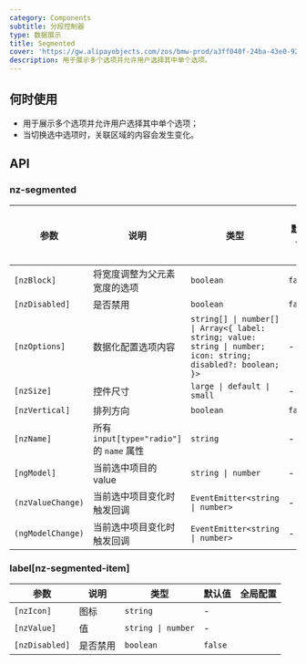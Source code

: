 ```yaml
---
category: Components
subtitle: 分段控制器
type: 数据展示
title: Segmented
cover: 'https://gw.alipayobjects.com/zos/bmw-prod/a3ff040f-24ba-43e0-92e9-c845df1612ad.svg'
description: 用于展示多个选项并允许用户选择其中单个选项。
---
```


## 何时使用

- 用于展示多个选项并允许用户选择其中单个选项；
- 当切换选中选项时，关联区域的内容会发生变化。

## API

### nz-segmented

| 参数              | 说明                                      | 类型                                                                                                           | 默认值  | 全局配置 |
| ----------------- | ----------------------------------------- | -------------------------------------------------------------------------------------------------------------- | ------- | -------- |
| `[nzBlock]`       | 将宽度调整为父元素宽度的选项              | `boolean`                                                                                                      | `false` |          |
| `[nzDisabled]`    | 是否禁用                                  | `boolean`                                                                                                      | `false` |          |
| `[nzOptions]`     | 数据化配置选项内容                        | `string[] \| number[] \| Array<{ label: string; value: string \| number; icon: string; disabled?: boolean; }>` | -       |          |
| `[nzSize]`        | 控件尺寸                                  | `large \| default \| small`                                                                                    | -       | ✅       |
| `[nzVertical]`    | 排列方向                                  | `boolean`                                                                                                      | `false` |          |
| `[nzName]`        | 所有 `input[type="radio"]` 的 `name` 属性 | `string`                                                                                                       | -       |          |
| `[ngModel]`       | 当前选中项目的 value                      | `string \| number`                                                                                             | -       |          |
| `(nzValueChange)` | 当前选中项目变化时触发回调                | `EventEmitter<string \| number>`                                                                               | -       |          |
| `(ngModelChange)` | 当前选中项目变化时触发回调                | `EventEmitter<string \| number>`                                                                               | -       |          |

### label[nz-segmented-item]

| 参数           | 说明     | 类型               | 默认值  | 全局配置 |
| -------------- | -------- | ------------------ | ------- | -------- |
| `[nzIcon]`     | 图标     | `string`           | -       |          |
| `[nzValue]`    | 值       | `string \| number` | -       |          |
| `[nzDisabled]` | 是否禁用 | `boolean`          | `false` |          |
